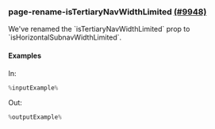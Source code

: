 ### page-rename-isTertiaryNavWidthLimited [(#9948)](https://github.com/patternfly/patternfly-react/pull/9948)

We've renamed the \`isTertiaryNavWidthLimited\` prop to \`isHorizontalSubnavWidthLimited\`.

#### Examples

In:

```jsx
%inputExample%
```

Out:

```jsx
%outputExample%
```

